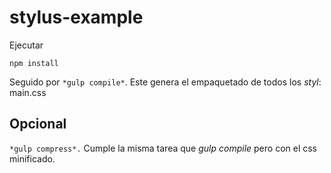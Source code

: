 # stylus-example

Ejecutar
```
npm install
```

Seguido por ```*gulp compile*```. Este genera el empaquetado de todos los *styl*: main.css

## Opcional

```*gulp compress*.``` Cumple la misma tarea que *gulp compile* pero con el css minificado.
